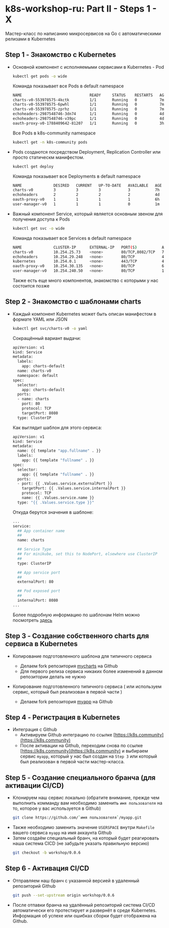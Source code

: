
# k8s-workshop-ru: Part II - Steps 1 - X

Мастер-класс по написанию микросервисов на Go с автоматическими 
релизами в Kubernetes

## Step 1 - Знакомство с Kubernetes

- Основной компонент с исполняемыми сервисами в Kubernetes - Pod
  ```sh
  kubectl get pods -o wide
  ```

  Команда показывает все Pods в default namespace
  ```sh
  NAME                              READY     STATUS    RESTARTS   AGE       IP            NODE
  charts-v0-553978575-4kctk         1/1       Running   0          7m        10.20.2.28    k8s-node-01
  charts-v0-553978575-6pwhl         1/1       Running   0          7m        10.20.89.20   k8s-node-02
  charts-v0-553978575-zprhz         1/1       Running   0          7m        10.20.6.22    k8s-node-03
  echoheaders-2987548746-3dn74      1/1       Running   0          4d        10.20.6.6     k8s-node-03
  echoheaders-2987548746-v39pc      1/1       Running   0          4d        10.20.2.6     k8s-node-01
  oauth-proxy-v0-1788409642-81207   1/1       Running   0          3h        10.20.2.27    k8s-node-01
  ```

  Все Pods в k8s-community namespace
  ```sh
  kubectl get -n k8s-community pods
  ```

- Pods создаются посредством Deployment, Replication Controller или просто статическм манифестом.
  ```sh
  kubectl get deploy
  ```

  Команда показывает все Deployments в default namespace
  ```sh
  NAME              DESIRED   CURRENT   UP-TO-DATE   AVAILABLE   AGE
  charts-v0         3         3         3            3           7h
  echoheaders       2         2         2            2           4d
  oauth-proxy-v0    1         1         1            1           6h
  user-manager-v0   1         1         1            0           1m
  ```

- Важный компонент Service, который является основным звеном для получения доступа к Pods
  ```sh
  kubectl get svc -o wide
  ```

  Команда показывает все Services в default namespace
  ```sh
  NAME              CLUSTER-IP      EXTERNAL-IP   PORT(S)           AGE       SELECTOR
  charts-v0         10.254.25.73    <none>        80/TCP,8082/TCP   7h        app=charts-default
  echoheaders       10.254.29.248   <none>        80/TCP            4d        app=echoheaders
  kubernetes        10.254.0.1      <none>        443/TCP           4d        <none>
  oauth-proxy-v0    10.254.30.135   <none>        80/TCP            6h        app=oauth-proxy-default
  user-manager-v0   10.254.240.50   <none>        80/TCP            12m       app=user-manager-default
  ```
  
  Также есть еще много компонентов, знакомство с которыми у нас состоится позже

## Step 2 - Знакомство с шаблонами charts 

- Каждый компонент Kubernetes может быть описан манифестом в формате YAML или JSON
  ```sh
  kubectl get svc/charts-v0 -o yaml
  ```

  Сокращённый вариант выдачи:
  ```sh
  apiVersion: v1
  kind: Service
  metadata:
    labels:
      app: charts-default
    name: charts-v0
    namespace: default
  spec:
    selector:
      app: charts-default
    ports:
    - name: charts
      port: 80
      protocol: TCP
      targetPort: 8080
    type: ClusterIP
  ```

  Как выглядит шаблон для этого сервиса:
  ```sh
  apiVersion: v1
  kind: Service
  metadata:
    name: {{ template "app.fullname" . }}
    labels:
      app: {{ template "fullname" . }}
  spec:
    selector:
      app: {{ template "fullname" . }}
    ports:
    - port: {{ .Values.service.externalPort }}
      targetPort: {{ .Values.service.internalPort }}
      protocol: TCP
      name: {{ .Values.service.name }}
    type: "{{ .Values.service.type }}"
  ```

  Откуда берутся значения в шаблоне:
  ```sh
  ...
  service:
    ## App container name
    ##
    name: charts
  
    ## Service Type
    ## For minikube, set this to NodePort, elsewhere use ClusterIP
    ##
    type: ClusterIP

    ## App service port
    ##
    externalPort: 80

    ## Pod exposed port
    ##
    internalPort: 8080
  ...
  ```

  Более подробную информацию по шаблонам Helm можно посмотреть [здесь](https://github.com/kubernetes/helm/blob/master/docs/index.md)

## Step 3 - Создание собственного charts для сервиса в Kubernetes

- Копирование подготовленного шаблона для типичного сервиса
  - Делаем fork репозитория [mycharts](https://github.com/k8s-community/mycharts) на Github
  - Для первого релиза сервиса никаких более изменений в данном репозитории делать не нужно

- Копирование подготовленного типичного сервиса ( или используем сервис, который был реализован в первой части )
  - Делаем fork репозитория [myapp](https://github.com/k8s-community/mycharts) на Github

## Step 4 - Регистрация в Kubernetes

- Интеграция с Github
  - Активируем Github интеграцию по ссылке [https://k8s.community](https://k8s.community)
  - После активации на Github, переходим снова по ссылке [https://k8s.community](https://k8s.community) и выбираем сервис `myapp`, который у нас был создан на `Step 3` или который был реализован в первой части мастер-класса.

## Step 5 - Создание специального бранча (для активации CI/CD)

- Клонируем наш сервис локально (обратите внимание, прежде чем выполнить комманду вам необходимо заменить `имя пользователя` на то, которое у вас используется в Github)
  ```sh
  git clone https://github.com/`имя пользователя`/myapp.git
  ```
- Также необходимо заменить значение `USERSPACE` внутри `Makefile` вашего сервиса `myapp` на имя аккаунта Github
- Затем создаём специальный бранч, на который будет реагировать наша система CICD (не забудьте указать правильную версию)
  ```sh
  git checkout -b workshop/0.0.6
  ```

## Step 6 - Активация CI/CD

- Отправляем наш бранч с указанной версией в удаленный репозиторий Github 
  ```sh
  git push --set-upstream origin workshop/0.0.6
  ```
- После отпавки бранча на удалённый репозиторий система CI/CD автоматически его протестирует и развернёт в среде Kubernetes. Информация об успехе или ошибках сборки будет отображена на Github.
